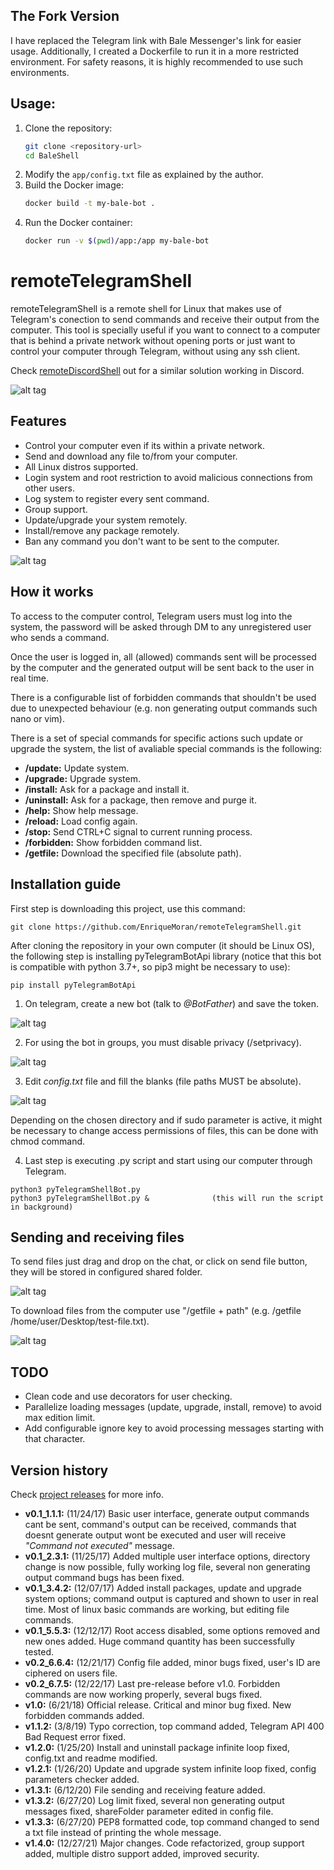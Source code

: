 ## The Fork Version

I have replaced the Telegram link with Bale Messenger's link for easier usage. Additionally, I created a Dockerfile to run it in a more restricted environment. For safety reasons, it is highly recommended to use such environments.

## Usage:

1. Clone the repository:
   ```bash
   git clone <repository-url>
   cd BaleShell
   ```
2. Modify the `app/config.txt` file as explained by the author.
3. Build the Docker image:
    ```bash
    docker build -t my-bale-bot .
    ```
4. Run the Docker container:
   ```bash
   docker run -v $(pwd)/app:/app my-bale-bot
   ```

# remoteTelegramShell
remoteTelegramShell is a remote shell for Linux that makes use of Telegram's conection to send commands and receive their output from the computer.
This tool is specially useful if you want to connect to a computer that is behind a private network without opening ports or just want to control your computer through Telegram, without using any ssh client.

Check [remoteDiscordShell](https://github.com/EnriqueMoran/remoteDiscordShell) out for a similar solution working in Discord.


![alt tag](/readme_images/gif1.gif)


## Features
- Control your computer even if its within a private network.
- Send and download any file to/from your computer.
- All Linux distros supported.
- Login system and root restriction to avoid malicious connections from other users.
- Log system to register every sent command.
- Group support.
- Update/upgrade your system remotely.
- Install/remove any package remotely.
- Ban any command you don't want to be sent to the computer.


![alt tag](/readme_images/gif2.gif)


## How it works
To access to the computer control, Telegram users must log into the system, the password will be asked through DM to any unregistered user who sends a command.

Once the user is logged in, all (allowed) commands sent will be processed by the computer and the generated output will be sent back to the user in real time.

There is a configurable list of forbidden commands that shouldn't be used due to unexpected behaviour (e.g. non generating output commands such nano or vim).

There is a set of special commands for specific actions such update or upgrade the system, the list of avaliable special commands is the following:
- **/update:** Update system.
- **/upgrade:** Upgrade system.
- **/install:** Ask for a package and install it.
- **/uninstall:** Ask for a package, then remove and purge it.
- **/help:** Show help message.
- **/reload:** Load config again.
- **/stop:** Send CTRL+C signal to current running process.
- **/forbidden:** Show forbidden command list.
- **/getfile:** Download the specified file (absolute path).


## Installation guide
First step is downloading this project, use this command:
```
git clone https://github.com/EnriqueMoran/remoteTelegramShell.git
```

After cloning the repository in your own computer (it should be Linux OS), the following step is installing pyTelegramBotApi library (notice that this bot is compatible with python 3.7+, so pip3 might be necessary to use):
```
pip install pyTelegramBotApi
```

1. On telegram, create a new bot (talk to *@BotFather*) and save the token. 

![alt tag](/readme_images/image1.png)

2. For using the bot in groups, you must disable privacy (/setprivacy).

![alt tag](/readme_images/image2.png)

3. Edit *config.txt* file and fill the blanks (file paths MUST be absolute). 

![alt tag](/readme_images/image3.png)

Depending on the chosen directory and if sudo parameter is active, it might be necessary to change access permissions of files, this can be done with chmod command.

4. Last step is executing .py script and start using our computer through Telegram.
```
python3 pyTelegramShellBot.py
python3 pyTelegramShellBot.py &              (this will run the script in background)
```


## Sending and receiving files
To send files just drag and drop on the chat, or click on send file button, they will be stored in configured shared folder.

![alt tag](/readme_images/gif3.gif)


To download files from the computer use "/getfile + path" (e.g. /getfile /home/user/Desktop/test-file.txt).

![alt tag](/readme_images/gif4.gif)


## TODO
- Clean code and use decorators for user checking.
- Parallelize loading messages (update, upgrade, install, remove) to avoid max edition limit.
- Add configurable ignore key to avoid processing messages starting with that character.


## Version history
Check [project releases](https://github.com/EnriqueMoran/remoteTelegramShell/releases) for more info.
- **v0.1_1.1.1:** (11/24/17) Basic user interface, generate output commands cant be sent, command's output can be received, commands that doesnt generate output wont be executed and user will receive *"Command not executed"* message.
- **v0.1_2.3.1:** (11/25/17) Added multiple user interface options, directory change is now possible, fully working log file, several non generating output command bugs has been fixed.
- **v0.1_3.4.2:** (12/07/17) Added install packages, update and upgrade system options; command output is captured and shown to user in real time. Most of linux basic commands are working, but editing file commands.
- **v0.1_5.5.3:** (12/12/17) Root access disabled, some options removed and new ones added. Huge command quantity has been successfully tested.
- **v0.2_6.6.4:** (12/21/17) Config file added, minor bugs fixed, user's ID are ciphered on users file.
- **v0.2_6.7.5:** (12/22/17) Last pre-release before v1.0. Forbidden commands are now working properly, several bugs fixed. 
- **v1.0:** (6/21/18) Official release. Critical and minor bug fixed. New forbidden commands added.
- **v1.1.2:** (3/8/19) Typo correction, top command added, Telegram API 400 Bad Request error fixed.
- **v1.2.0:** (1/25/20) Install and uninstall package infinite loop fixed, config.txt and readme modified.
- **v1.2.1:** (1/26/20) Update and upgrade system infinite loop fixed, config parameters checker added.
- **v1.3.1:** (6/12/20) File sending and receiving feature added.
- **v1.3.2:** (6/27/20) Log limit fixed, several non generating output messages fixed, shareFolder parameter edited in config file.
- **v1.3.3:** (6/27/20) PEP8 formatted code, top command changed to send a txt file instead of printing the whole message.
- **v1.4.0:** (12/27/21) Major changes. Code refactorized, group support added, multiple distro support added, improved security.
